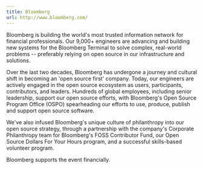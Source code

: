 ```yaml
---
title: Bloomberg
url: http://www.bloomberg.com/
---
```


Bloomberg is building the world's most trusted information network for
financial professionals. Our 9,000+ engineers are advancing and building
new systems for the Bloomberg Terminal to solve complex, real-world
problems -- preferably relying on open source in our infrastructure and
solutions.

Over the last two decades, Bloomberg has undergone a journey and cultural
shift in becoming an 'open source first' company. Today, our engineers
are actively engaged in the open source ecosystem as users, participants,
contributors, and leaders. Hundreds of global employees, including senior
leadership, support our open source efforts, with Bloomberg's Open
Source Program Office (OSPO) spearheading our efforts to use, produce,
publish and support open source software.

We've also infused Bloomberg's unique culture of philanthropy into our
open source strategy, through a partnership with the company's Corporate
Philanthropy team for Bloomberg's FOSS Contributor Fund, our Open Source
Dollars For Your Hours program, and a successful skills-based volunteer
program.

Bloomberg supports the event financially.
